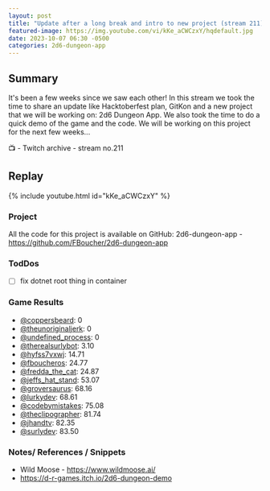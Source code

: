 ```yaml
---
layout: post
title: "Update after a long break and intro to new project (stream 211)"
featured-image: https://img.youtube.com/vi/kKe_aCWCzxY/hqdefault.jpg
date: 2023-10-07 06:30 -0500
categories: 2d6-dungeon-app
---
```

## Summary
It's been a few weeks since we saw each other! In this stream we took the time to share an update like Hacktoberfest plan, GitKon and a new project that we will be working on: 2d6 Dungeon App. We also took the time to do a quick demo of the game and the code. We will be working on this project for the next few weeks...

📺 - Twitch archive - stream no.211 

## Replay

{% include youtube.html id="kKe_aCWCzxY" %}
<br/><!--more-->

### Project

All the code for this project is available on GitHub: 2d6-dungeon-app - https://github.com/FBoucher/2d6-dungeon-app

### TodDos

- [ ] fix dotnet root thing in container

### Game Results

- [@coppersbeard](https://www.twitch.tv/coppersbeard): 0
- [@theunoriginaljerk](https://www.twitch.tv/theunoriginaljerk): 0
- [@undefined_process](https://www.twitch.tv/undefined_process): 0
- [@therealsurlybot](https://www.twitch.tv/therealsurlybot): 3.10
- [@hyfss7vxwj](https://www.twitch.tv/hyfss7vxwj): 14.71
- [@fboucheros](https://www.twitch.tv/fboucheros): 24.77
- [@fredda_the_cat](https://www.twitch.tv/fredda_the_cat): 24.87
- [@jeffs_hat_stand](https://www.twitch.tv/jeffs_hat_stand): 53.07
- [@groversaurus](https://www.twitch.tv/groversaurus): 68.16
- [@lurkydev](https://www.twitch.tv/lurkydev): 68.61
- [@codebymistakes](https://www.twitch.tv/codebymistakes): 75.08
- [@theclipographer](https://www.twitch.tv/theclipographer): 81.74
- [@jhandtv](https://www.twitch.tv/jhandtv): 82.35
- [@surlydev](https://www.twitch.tv/surlydev): 83.50

### Notes/ References / Snippets

- Wild Moose - https://www.wildmoose.ai/
- https://d-r-games.itch.io/2d6-dungeon-demo
